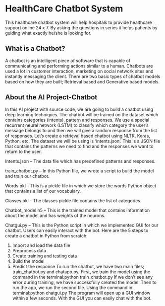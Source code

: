 # HealthCare Chatbot System
This healthcare chatbot system will help hospitals to provide healthcare support online 24 x 7. By asking the questions in series it helps patients by guiding what exactly he/she is looking for.
## What is a Chatbot?
A chatbot is an intelligent piece of software that is capable of communicating and performing actions similar to a human. Chatbots are used a lot in customer interaction, marketing on social network sites and instantly messaging the client. There are two basic types of chatbot models based on how they are built; Retrieval based and Generative based models.
## About the AI Project-Chatbot
In this AI project with source code, we are going to build a chatbot using deep learning techniques. The chatbot will be trained on the dataset which contains categories (intents), pattern and responses. We use a special recurrent neural network (LSTM) to classify which category the user’s message belongs to and then we will give a random response from the list of responses.
Let’s create a retrieval based chatbot using NLTK, Keras, Python, etc.
The dataset we will be using is ‘intents.json’. This is a JSON file that contains the patterns we need to find and the responses we want to return to the user.

Intents.json – The data file which has predefined patterns and responses.

train_chatbot.py – In this Python file, we wrote a script to build the model and train our chatbot.

Words.pkl – This is a pickle file in which we store the words Python object that contains a list of our vocabulary.

Classes.pkl – The classes pickle file contains the list of categories.

Chatbot_model.h5 – This is the trained model that contains information about the model and has weights of the neurons.


Chatgui.py – This is the Python script in which we implemented GUI for our chatbot. Users can easily interact with the bot.
Here are the 5 steps to create a chatbot in Python from scratch:
1. Import and load the data file
2. Preprocess data
3. Create training and testing data
4. Build the model
5. Predict the response
To run the chatbot, we have two main files; train_chatbot.py and chatapp.py.
First, we train the model using the command in the terminal:python train_chatbot.py
If we don’t see any error during training, we have successfully created the model. Then to run the app, we run the second file.
Using the command in terminal:python chatgui.py
The program will open up a GUI window within a few seconds. With the GUI you can easily chat with the bot.
